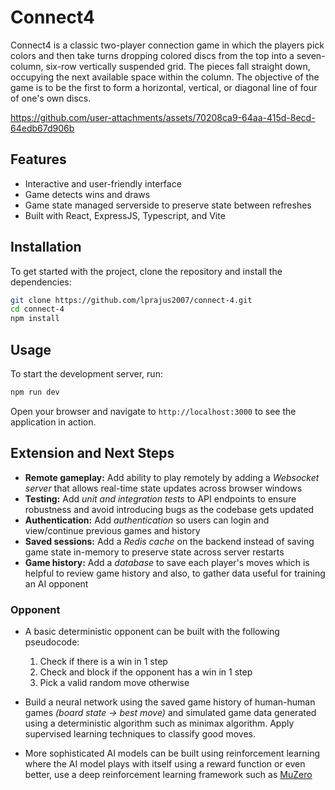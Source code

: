 # Connect4

Connect4 is a classic two-player connection game in which the players pick colors and then take turns dropping colored discs from the top into a seven-column, six-row vertically suspended grid. The pieces fall straight down, occupying the next available space within the column. The objective of the game is to be the first to form a horizontal, vertical, or diagonal line of four of one's own discs.

https://github.com/user-attachments/assets/70208ca9-64aa-415d-8ecd-64edb67d906b

## Features

- Interactive and user-friendly interface
- Game detects wins and draws
- Game state managed serverside to preserve state between refreshes
- Built with React, ExpressJS, Typescript, and Vite

## Installation

To get started with the project, clone the repository and install the dependencies:

```bash
git clone https://github.com/lprajus2007/connect-4.git
cd connect-4
npm install
```

## Usage

To start the development server, run:

```bash
npm run dev
```

Open your browser and navigate to `http://localhost:3000` to see the application in action.

## Extension and Next Steps

- **Remote gameplay:** Add ability to play remotely by adding a _Websocket server_ that allows real-time state updates across browser windows
- **Testing:** Add _unit and integration tests_ to API endpoints to ensure robustness and avoid introducing bugs as the codebase gets updated
- **Authentication:** Add _authentication_ so users can login and view/continue previous games and history
- **Saved sessions:** Add a _Redis cache_ on the backend instead of saving game state in-memory to preserve state across server restarts
- **Game history:**  Add a _database_ to save each player's moves which is helpful to review game history and also, to gather data useful for training an AI opponent

### Opponent

- A basic deterministic opponent can be built with the following pseudocode:
  1. Check if there is a win in 1 step
  2. Check and block if the opponent has a win in 1 step
  3. Pick a valid random move otherwise

- Build a neural network using the saved game history of human-human games _(board state -> best move)_ and simulated game data generated using a deterministic algorithm such as minimax algorithm. Apply supervised learning techniques to classify good moves.

- More sophisticated AI models can be built using reinforcement learning where the AI model plays with itself using a reward function or even better, use a deep reinforcement learning framework such as [MuZero](https://deepmind.google/discover/blog/muzero-mastering-go-chess-shogi-and-atari-without-rules/)

